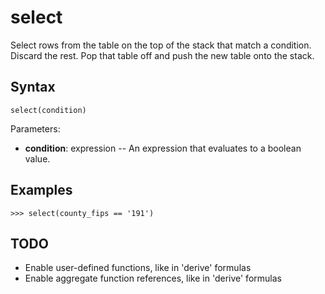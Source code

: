# select

Select rows from the table on the top of the stack that match a condition. Discard the rest.
Pop that table off and push the new table onto the stack.

## Syntax

`select(condition)`

Parameters:

- **condition**: expression -- An expression that evaluates to a boolean value.

## Examples

`>>> select(county_fips == '191')`

## TODO

- Enable user-defined functions, like in 'derive' formulas
- Enable aggregate function references, like in 'derive' formulas
